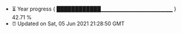 - ⏳ Year progress { ████████████▁▁▁▁▁▁▁▁▁▁▁▁▁▁▁▁▁▁ } 42.71 %
- ⏰ Updated on Sat, 05 Jun 2021 21:28:50 GMT

